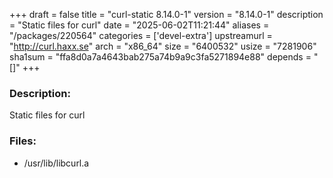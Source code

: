 +++
draft = false
title = "curl-static 8.14.0-1"
version = "8.14.0-1"
description = "Static files for curl"
date = "2025-06-02T11:21:44"
aliases = "/packages/220564"
categories = ['devel-extra']
upstreamurl = "http://curl.haxx.se"
arch = "x86_64"
size = "6400532"
usize = "7281906"
sha1sum = "ffa8d0a7a4643bab275a74b9a9c3fa5271894e88"
depends = "[]"
+++
### Description: 
Static files for curl

### Files: 
* /usr/lib/libcurl.a
